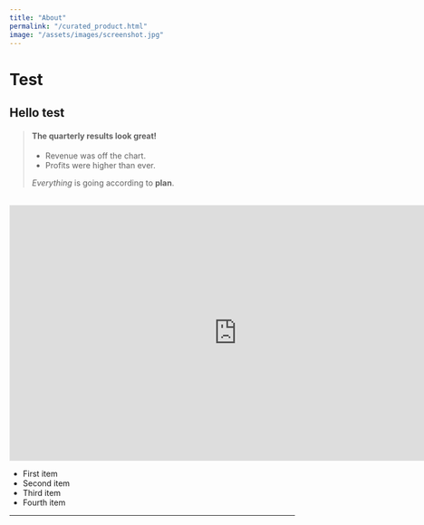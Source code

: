```yaml
---
title: "About"
permalink: "/curated_product.html"
image: "/assets/images/screenshot.jpg"
---
```


# Test

## Hello test

> #### The quarterly results look great!
>
> - Revenue was off the chart.
> - Profits were higher than ever.
>
>  *Everything* is going according to **plan**.

<br>

<iframe style="border: 1px solid rgba(0, 0, 0, 0.1);" width="800" height="450" src="https://embed.figma.com/design/1N5pVskSwQNYdU1aQlZN7y/Project-Selection?node-id=10-6593&embed-host=share" allowfullscreen></iframe>

- First item
- Second item
- Third item
- Fourth item

---